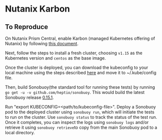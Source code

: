 Nutanix Karbon
===
 To Reproduce
---
 On Nutanix Prism Central, enable Karbon (managed Kubernetes offering of Nutanix) by following
[this document](https://portal.nutanix.com/#/page/docs/details?targetId=Karbon-v08:kar-containers-install-t.html).
 
Next, follow the steps to install a fresh cluster, choosing `v1.15` as the Kubernetes
version and `centos` as the base image.

 Once the cluster is deployed, you can download the kubeconfig to your local machine using
the steps described [here](https://portal.nutanix.com/#/page/docs/details?targetId=Karbon-v08:kar-containers-download-kubeconfig-t.html) and move it to ~/.kube/config file.

Then, build Sonobuoy(the standard tool for running these tests) by running `go get -u -v github.com/heptio/sonobuoy`.
This would build the latest Sonobuoy release [0.15.1](https://github.com/heptio/sonobuoy/releases/tag/v0.15.1).

Run "export KUBECONFIG=<path/to/kubeconfig-file>". Deploy a Sonobuoy pod to the deployed cluster using `sonobuoy run`, which will initiate the tests to run on the cluster. Use `sonobuoy status` to track the status of the test run. Once it completes, you can inspect the logs using `sonobuoy logs` and/or retrieve it using `sonobuoy retrieve`to copy from the main Sonobuoy pod to a local directory.
